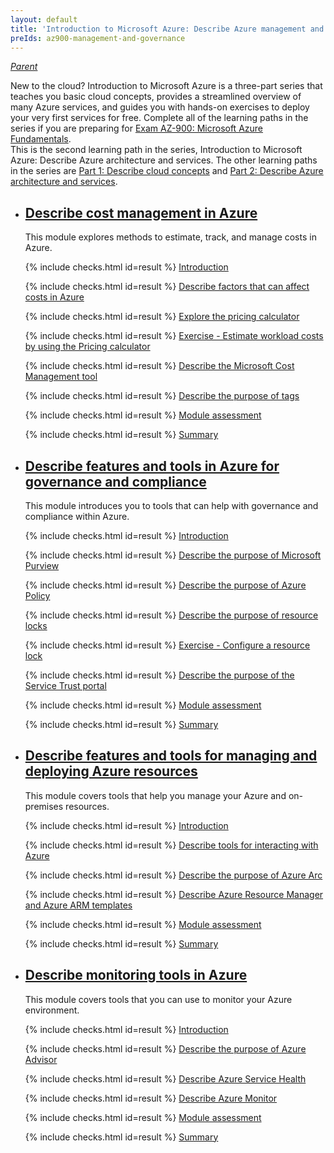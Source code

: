 ```yaml
---
layout: default
title: 'Introduction to Microsoft Azure: Describe Azure management and governance'
preIds: az900-management-and-governance
---
```

[_Parent_](.)

New to the cloud? Introduction to Microsoft Azure is a three-part series that teaches you basic cloud concepts,
provides a streamlined overview of many Azure services, and guides you with hands-on exercises to deploy your very
first services for free.
Complete all of the learning paths in the series if you are preparing for
[Exam AZ-900: Microsoft Azure Fundamentals](https://learn.microsoft.com/en-us/credentials/certifications/azure-fundamentals).  
This is the second learning path in the series, Introduction to Microsoft Azure: Describe Azure architecture and services.
The other learning paths in the series are
[Part 1: Describe cloud concepts](describe-cloud-concepts) and
[Part 2: Describe Azure architecture and services](describe-azure-architecture-and-services).

- ## [Describe cost management in Azure](https://learn.microsoft.com/en-us/training/modules/describe-cost-management-azure/)

    This module explores methods to estimate, track, and manage costs in Azure.
    <!-- {% assign counter = 1 %} {% assign result = page.preIds | append: "-" | append: counter %} -->
    <span class="form-check">{% include checks.html id=result %} [Introduction](https://learn.microsoft.com/en-us/training/modules/describe-cost-management-azure/1-introduction)</span>
    <!-- {% assign counter = counter | plus: 1 %}{% assign result = page.preIds | append: "-" | append: counter %} -->
    <span class="form-check">{% include checks.html id=result %} [Describe factors that can affect costs in Azure](https://learn.microsoft.com/en-us/training/modules/describe-cost-management-azure/2-describe-factors-affect-costs-azure)</span>
    <!-- {% assign counter = counter | plus: 1 %}{% assign result = page.preIds | append: "-" | append: counter %} -->
    <span class="form-check">{% include checks.html id=result %} [Explore the pricing calculator](https://learn.microsoft.com/en-us/training/modules/describe-cost-management-azure/3-compare-pricing-total-cost-of-ownership-calculators)</span>
    <!-- {% assign counter = counter | plus: 1 %}{% assign result = page.preIds | append: "-" | append: counter %} -->
    <span class="form-check">{% include checks.html id=result %} [Exercise - Estimate workload costs by using the Pricing calculator](Instructions/Labs/06-exercise-estimate-workload-costs-use-pricing-calculator)</span>
    <!-- {% assign counter = counter | plus: 1 %}{% assign result = page.preIds | append: "-" | append: counter %} -->
    <span class="form-check">{% include checks.html id=result %} [Describe the Microsoft Cost Management tool](https://learn.microsoft.com/en-us/training/modules/describe-cost-management-azure/6-describe-azure-tool)</span>
    <!-- {% assign counter = counter | plus: 1 %}{% assign result = page.preIds | append: "-" | append: counter %} -->
    <span class="form-check">{% include checks.html id=result %} [Describe the purpose of tags](https://learn.microsoft.com/en-us/training/modules/describe-cost-management-azure/7-describe-purpose-of-tags)</span>
    <!-- {% assign counter = counter | plus: 1 %}{% assign result = page.preIds | append: "-" | append: counter %} -->
    <span class="form-check">{% include checks.html id=result %} [Module assessment](https://learn.microsoft.com/en-us/training/modules/describe-cost-management-azure/8-knowledge-check)</span>
    <!-- {% assign counter = counter | plus: 1 %}{% assign result = page.preIds | append: "-" | append: counter %} -->
    <span class="form-check">{% include checks.html id=result %} [Summary](https://learn.microsoft.com/en-us/training/modules/describe-cost-management-azure/9-summary)</span>

- ## [Describe features and tools in Azure for governance and compliance](https://learn.microsoft.com/en-us/training/modules/describe-features-tools-azure-for-governance-compliance/)

    This module introduces you to tools that can help with governance and compliance within Azure.
    <!-- {% assign counter = counter | plus: 1 %}{% assign result = page.preIds | append: "-" | append: counter %} -->
    <span class="form-check">{% include checks.html id=result %} [Introduction](https://learn.microsoft.com/en-us/training/modules/describe-features-tools-azure-for-governance-compliance/1-introduction)</span>
    <!-- {% assign counter = counter | plus: 1 %}{% assign result = page.preIds | append: "-" | append: counter %} -->
    <span class="form-check">{% include checks.html id=result %} [Describe the purpose of Microsoft Purview](https://learn.microsoft.com/en-us/training/modules/describe-features-tools-azure-for-governance-compliance/2-describe-purpose-microsoft-purview)</span>
    <!-- {% assign counter = counter | plus: 1 %}{% assign result = page.preIds | append: "-" | append: counter %} -->
    <span class="form-check">{% include checks.html id=result %} [Describe the purpose of Azure Policy](https://learn.microsoft.com/en-us/training/modules/describe-features-tools-azure-for-governance-compliance/3-describe-purpose-azure-policy)</span>
    <!-- {% assign counter = counter | plus: 1 %}{% assign result = page.preIds | append: "-" | append: counter %} -->
    <span class="form-check">{% include checks.html id=result %} [Describe the purpose of resource locks](https://learn.microsoft.com/en-us/training/modules/describe-features-tools-azure-for-governance-compliance/4-describe-purpose-resource-locks)</span>
    <!-- {% assign counter = counter | plus: 1 %}{% assign result = page.preIds | append: "-" | append: counter %} -->
    <span class="form-check">{% include checks.html id=result %} [Exercise - Configure a resource lock](Instructions/Labs/08-exercise-configure-resource-lock)</span>
    <!-- {% assign counter = counter | plus: 1 %}{% assign result = page.preIds | append: "-" | append: counter %} -->
    <span class="form-check">{% include checks.html id=result %} [Describe the purpose of the Service Trust portal](https://learn.microsoft.com/en-us/training/modules/describe-features-tools-azure-for-governance-compliance/6-describe-purpose-service-trust-portal)</span>
    <!-- {% assign counter = counter | plus: 1 %}{% assign result = page.preIds | append: "-" | append: counter %} -->
    <span class="form-check">{% include checks.html id=result %} [Module assessment](https://learn.microsoft.com/en-us/training/modules/describe-features-tools-azure-for-governance-compliance/7-knowledge-check)</span>
    <!-- {% assign counter = counter | plus: 1 %}{% assign result = page.preIds | append: "-" | append: counter %} -->
    <span class="form-check">{% include checks.html id=result %} [Summary](https://learn.microsoft.com/en-us/training/modules/describe-features-tools-azure-for-governance-compliance/8-summary)</span>

- ## [Describe features and tools for managing and deploying Azure resources](https://learn.microsoft.com/en-us/training/modules/describe-features-tools-manage-deploy-azure-resources/)

    This module covers tools that help you manage your Azure and on-premises resources.
    <!-- {% assign counter = counter | plus: 1 %}{% assign result = page.preIds | append: "-" | append: counter %} -->
    <span class="form-check">{% include checks.html id=result %} [Introduction](https://learn.microsoft.com/en-us/training/modules/describe-features-tools-manage-deploy-azure-resources/1-introduction)</span>
    <!-- {% assign counter = counter | plus: 1 %}{% assign result = page.preIds | append: "-" | append: counter %} -->
    <span class="form-check">{% include checks.html id=result %} [Describe tools for interacting with Azure](https://learn.microsoft.com/en-us/training/modules/describe-features-tools-manage-deploy-azure-resources/2-describe-interacting-azure)</span>
    <!-- {% assign counter = counter | plus: 1 %}{% assign result = page.preIds | append: "-" | append: counter %} -->
    <span class="form-check">{% include checks.html id=result %} [Describe the purpose of Azure Arc](https://learn.microsoft.com/en-us/training/modules/describe-features-tools-manage-deploy-azure-resources/3-describe-purpose-of-azure-arc)</span>
    <!-- {% assign counter = counter | plus: 1 %}{% assign result = page.preIds | append: "-" | append: counter %} -->
    <span class="form-check">{% include checks.html id=result %} [Describe Azure Resource Manager and Azure ARM templates](https://learn.microsoft.com/en-us/training/modules/describe-features-tools-manage-deploy-azure-resources/4-describe-azure-resource-manager-azure-arm-templates)</span>
    <!-- {% assign counter = counter | plus: 1 %}{% assign result = page.preIds | append: "-" | append: counter %} -->
    <span class="form-check">{% include checks.html id=result %} [Module assessment](https://learn.microsoft.com/en-us/training/modules/describe-features-tools-manage-deploy-azure-resources/5-knowledge-check)</span>
    <!-- {% assign counter = counter | plus: 1 %}{% assign result = page.preIds | append: "-" | append: counter %} -->
    <span class="form-check">{% include checks.html id=result %} [Summary](https://learn.microsoft.com/en-us/training/modules/describe-features-tools-manage-deploy-azure-resources/6-summary)</span>

- ## [Describe monitoring tools in Azure](https://learn.microsoft.com/en-us/training/modules/describe-monitoring-tools-azure/)

    This module covers tools that you can use to monitor your Azure environment.
    <!-- {% assign counter = counter | plus: 1 %}{% assign result = page.preIds | append: "-" | append: counter %} -->
    <span class="form-check">{% include checks.html id=result %} [Introduction](https://learn.microsoft.com/en-us/training/modules/describe-monitoring-tools-azure/1-introduction)</span>
    <!-- {% assign counter = counter | plus: 1 %}{% assign result = page.preIds | append: "-" | append: counter %} -->
    <span class="form-check">{% include checks.html id=result %} [Describe the purpose of Azure Advisor](https://learn.microsoft.com/en-us/training/modules/describe-monitoring-tools-azure/2-describe-purpose-of-azure-advisor)</span>
    <!-- {% assign counter = counter | plus: 1 %}{% assign result = page.preIds | append: "-" | append: counter %} -->
    <span class="form-check">{% include checks.html id=result %} [Describe Azure Service Health](https://learn.microsoft.com/en-us/training/modules/describe-monitoring-tools-azure/3-describe-azure-service-health)</span>
    <!-- {% assign counter = counter | plus: 1 %}{% assign result = page.preIds | append: "-" | append: counter %} -->
    <span class="form-check">{% include checks.html id=result %} [Describe Azure Monitor](https://learn.microsoft.com/en-us/training/modules/describe-monitoring-tools-azure/4-describe-azure-monitor)</span>
    <!-- {% assign counter = counter | plus: 1 %}{% assign result = page.preIds | append: "-" | append: counter %} -->
    <span class="form-check">{% include checks.html id=result %} [Module assessment](https://learn.microsoft.com/en-us/training/modules/describe-monitoring-tools-azure/5-knowledge-check)</span>
    <!-- {% assign counter = counter | plus: 1 %}{% assign result = page.preIds | append: "-" | append: counter %} -->
    <span class="form-check">{% include checks.html id=result %} [Summary](https://learn.microsoft.com/en-us/training/modules/describe-monitoring-tools-azure/6-summary)</span>
